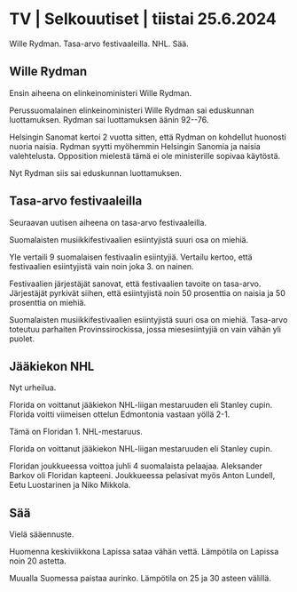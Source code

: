 # TV \| Selkouutiset \| tiistai 25.6.2024

Wille Rydman. Tasa-arvo festivaaleilla. NHL. Sää.

## Wille Rydman

Ensin aiheena on elinkeinoministeri Wille Rydman.

Perussuomalainen elinkeinoministeri Wille Rydman sai eduskunnan luottamuksen. Rydman sai luottamuksen äänin 92--76.

Helsingin Sanomat kertoi 2 vuotta sitten, että Rydman on kohdellut huonosti nuoria naisia. Rydman syytti myöhemmin Helsingin Sanomia ja naisia valehtelusta. Opposition mielestä tämä ei ole ministerille sopivaa käytöstä.

Nyt Rydman siis sai eduskunnan luottamuksen.

## Tasa-arvo festivaaleilla

Seuraavan uutisen aiheena on tasa-arvo festivaaleilla.

Suomalaisten musiikkifestivaalien esiintyjistä suuri osa on miehiä.

Yle vertaili 9 suomalaisen festivaalin esiintyjiä. Vertailu kertoo, että festivaalien esiintyjistä vain noin joka 3. on nainen.

Festivaalien järjestäjät sanovat, että festivaalien tavoite on tasa-arvo. Järjestäjät pyrkivät siihen, että esiintyjistä noin 50 prosenttia on naisia ja 50 prosenttia on miehiä.

Suomalaisten musiikkifestivaalien esiintyjistä suuri osa on miehiä. Tasa-arvo toteutuu parhaiten Provinssirockissa, jossa miesesiintyjiä on vain vähän yli puolet.

## Jääkiekon NHL

Nyt urheilua.

Florida on voittanut jääkiekon NHL-liigan mestaruuden eli Stanley cupin. Florida voitti viimeisen ottelun Edmontonia vastaan yöllä 2-1.

Tämä on Floridan 1. NHL-mestaruus.

Florida on voittanut jääkiekon NHL-liigan mestaruuden eli Stanley cupin.

Floridan joukkueessa voittoa juhli 4 suomalaista pelaajaa. Aleksander Barkov oli Floridan kapteeni. Joukkueessa pelasivat myös Anton Lundell, Eetu Luostarinen ja Niko Mikkola.

## Sää

Vielä sääennuste.

Huomenna keskiviikkona Lapissa sataa vähän vettä. Lämpötila on Lapissa noin 20 astetta.

Muualla Suomessa paistaa aurinko. Lämpötila on 25 ja 30 asteen välillä.

